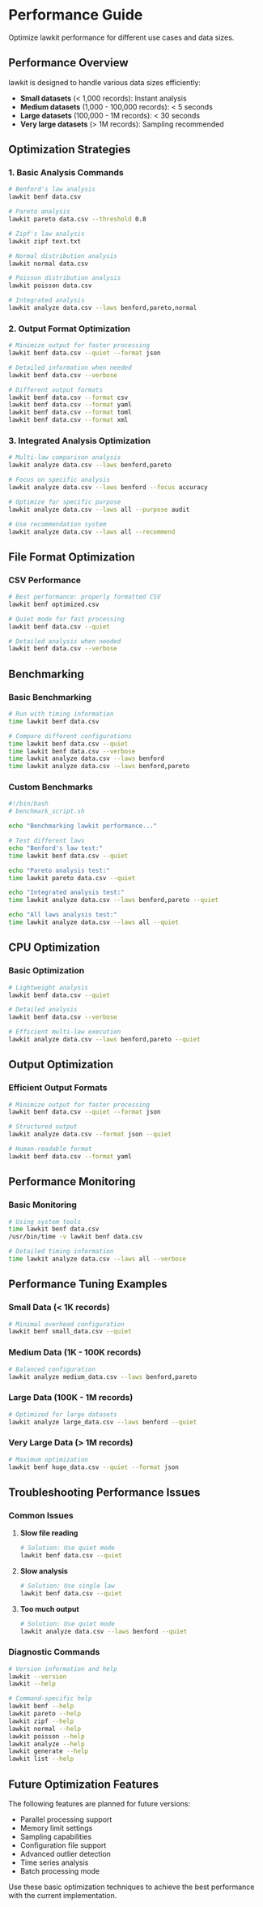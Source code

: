 # Performance Guide

Optimize lawkit performance for different use cases and data sizes.

## Performance Overview

lawkit is designed to handle various data sizes efficiently:

- **Small datasets** (< 1,000 records): Instant analysis
- **Medium datasets** (1,000 - 100,000 records): < 5 seconds
- **Large datasets** (100,000 - 1M records): < 30 seconds
- **Very large datasets** (> 1M records): Sampling recommended

## Optimization Strategies

### 1. Basic Analysis Commands

```bash
# Benford's law analysis
lawkit benf data.csv

# Pareto analysis
lawkit pareto data.csv --threshold 0.8

# Zipf's law analysis
lawkit zipf text.txt

# Normal distribution analysis
lawkit normal data.csv

# Poisson distribution analysis
lawkit poisson data.csv

# Integrated analysis
lawkit analyze data.csv --laws benford,pareto,normal
```

### 2. Output Format Optimization

```bash
# Minimize output for faster processing
lawkit benf data.csv --quiet --format json

# Detailed information when needed
lawkit benf data.csv --verbose

# Different output formats
lawkit benf data.csv --format csv
lawkit benf data.csv --format yaml
lawkit benf data.csv --format toml
lawkit benf data.csv --format xml
```

### 3. Integrated Analysis Optimization

```bash
# Multi-law comparison analysis
lawkit analyze data.csv --laws benford,pareto

# Focus on specific analysis
lawkit analyze data.csv --laws benford --focus accuracy

# Optimize for specific purpose
lawkit analyze data.csv --laws all --purpose audit

# Use recommendation system
lawkit analyze data.csv --laws all --recommend
```

## File Format Optimization

### CSV Performance

```bash
# Best performance: properly formatted CSV
lawkit benf optimized.csv

# Quiet mode for fast processing
lawkit benf data.csv --quiet

# Detailed analysis when needed
lawkit benf data.csv --verbose
```

## Benchmarking

### Basic Benchmarking

```bash
# Run with timing information
time lawkit benf data.csv

# Compare different configurations
time lawkit benf data.csv --quiet
time lawkit benf data.csv --verbose
time lawkit analyze data.csv --laws benford
time lawkit analyze data.csv --laws benford,pareto
```

### Custom Benchmarks

```bash
#!/bin/bash
# benchmark_script.sh

echo "Benchmarking lawkit performance..."

# Test different laws
echo "Benford's law test:"
time lawkit benf data.csv --quiet

echo "Pareto analysis test:"
time lawkit pareto data.csv --quiet

echo "Integrated analysis test:"
time lawkit analyze data.csv --laws benford,pareto --quiet

echo "All laws analysis test:"
time lawkit analyze data.csv --laws all --quiet
```

## CPU Optimization

### Basic Optimization

```bash
# Lightweight analysis
lawkit benf data.csv --quiet

# Detailed analysis
lawkit benf data.csv --verbose

# Efficient multi-law execution
lawkit analyze data.csv --laws benford,pareto --quiet
```

## Output Optimization

### Efficient Output Formats

```bash
# Minimize output for faster processing
lawkit benf data.csv --quiet --format json

# Structured output
lawkit analyze data.csv --format json --quiet

# Human-readable format
lawkit benf data.csv --format yaml
```

## Performance Monitoring

### Basic Monitoring

```bash
# Using system tools
time lawkit benf data.csv
/usr/bin/time -v lawkit benf data.csv

# Detailed timing information
time lawkit analyze data.csv --laws all --verbose
```

## Performance Tuning Examples

### Small Data (< 1K records)

```bash
# Minimal overhead configuration
lawkit benf small_data.csv --quiet
```

### Medium Data (1K - 100K records)

```bash
# Balanced configuration
lawkit analyze medium_data.csv --laws benford,pareto
```

### Large Data (100K - 1M records)

```bash
# Optimized for large datasets
lawkit analyze large_data.csv --laws benford --quiet
```

### Very Large Data (> 1M records)

```bash
# Maximum optimization
lawkit benf huge_data.csv --quiet --format json
```

## Troubleshooting Performance Issues

### Common Issues

1. **Slow file reading**
   ```bash
   # Solution: Use quiet mode
   lawkit benf data.csv --quiet
   ```

2. **Slow analysis**
   ```bash
   # Solution: Use single law
   lawkit benf data.csv --quiet
   ```

3. **Too much output**
   ```bash
   # Solution: Use quiet mode
   lawkit analyze data.csv --laws benford --quiet
   ```

### Diagnostic Commands

```bash
# Version information and help
lawkit --version
lawkit --help

# Command-specific help
lawkit benf --help
lawkit pareto --help
lawkit zipf --help
lawkit normal --help
lawkit poisson --help
lawkit analyze --help
lawkit generate --help
lawkit list --help
```

## Future Optimization Features

The following features are planned for future versions:

- Parallel processing support
- Memory limit settings
- Sampling capabilities
- Configuration file support
- Advanced outlier detection
- Time series analysis
- Batch processing mode

Use these basic optimization techniques to achieve the best performance with the current implementation.